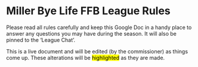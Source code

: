 # Miller Bye Life FFB League Rules

Please read all rules carefully and keep this Google Doc in a handy place to answer any questions you may have during the season. It will also be pinned to the ‘League Chat’.  

This is a live document and will be edited (by the commissioner) as things come up. These alterations will be <mark style="background-color: #FFFF00">highlighted</mark> as they are made.

